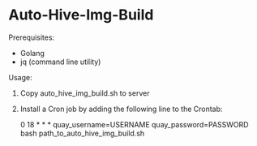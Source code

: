 # Auto-Hive-Img-Build

Prerequisites:
* Golang
* jq (command line utility)

Usage: 
1. Copy auto_hive_img_build.sh to server
2. Install a Cron job by adding the following line to the Crontab:

   0 18 * * * quay_username=USERNAME quay_password=PASSWORD bash path_to_auto_hive_img_build.sh
